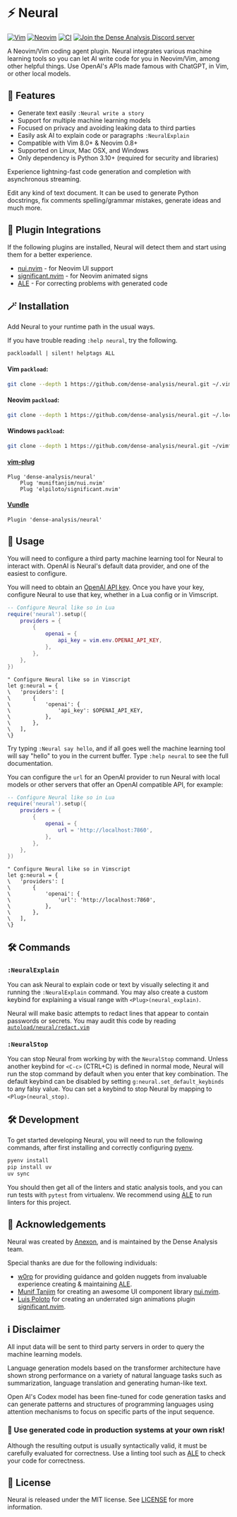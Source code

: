 # ⚡ Neural

[![Vim](https://img.shields.io/badge/VIM-%2311AB00.svg?style=for-the-badge&logo=vim&logoColor=white)](https://www.vim.org/) [![Neovim](https://img.shields.io/badge/NeoVim-%2357A143.svg?&style=for-the-badge&logo=neovim&logoColor=white)](https://neovim.io/) [![CI](https://img.shields.io/github/actions/workflow/status/dense-analysis/neural/main.yml?branch=main&label=CI&logo=github&style=for-the-badge)](https://github.com/dense-analysis/neural/actions?query=event%3Apush+workflow%3ACI+branch%3Amain++) [![Join the Dense Analysis Discord server](https://img.shields.io/badge/chat-Discord-5865F2?style=for-the-badge&logo=appveyor)](https://discord.gg/5zFD6pQxDk)

A Neovim/Vim coding agent plugin. Neural integrates various machine learning
tools so you can let AI write code for you in Neovim/Vim, among other helpful
things. Use OpenAI's APIs made famous with ChatGPT, in Vim, or other local
models.

## 🌟 Features

* Generate text easily `:Neural write a story`
* Support for multiple machine learning models
* Focused on privacy and avoiding leaking data to third parties
* Easily ask AI to explain code or paragraphs `:NeuralExplain`
* Compatible with Vim 8.0+ & Neovim 0.8+
* Supported on Linux, Mac OSX, and Windows
* Only dependency is Python 3.10+ (required for security and libraries)

Experience lightning-fast code generation and completion with asynchronous
streaming.

Edit any kind of text document. It can be used to generate Python docstrings,
fix comments spelling/grammar mistakes, generate ideas and much more.

## 🔌 Plugin Integrations

If the following plugins are installed, Neural will detect them and start using
them for a better experience.

- [nui.nvim](https://github.com/MunifTanjim/nui.nvim) - for Neovim UI support
- [significant.nvim](https://github.com/ElPiloto/significant.nvim) - for Neovim animated signs
- [ALE](https://github.com/dense-analysis/ale) - For correcting problems with
  generated code

## 🪄 Installation

Add Neural to your runtime path in the usual ways.

If you have trouble reading `:help neural`, try the following.

```vim
packloadall | silent! helptags ALL
```

#### Vim `packload`:

```bash
git clone --depth 1 https://github.com/dense-analysis/neural.git ~/.vim/pack/git-plugins/start/neural
```

#### Neovim `packload`:

```bash
git clone --depth 1 https://github.com/dense-analysis/neural.git ~/.local/share/nvim/site/pack/git-plugins/start/neural
```

#### Windows `packload`:

```bash
git clone --depth 1 https://github.com/dense-analysis/neural.git ~/vimfiles/pack/git-plugins/start/neural
```

#### [vim-plug](https://github.com/junegunn/vim-plug)

```vim
Plug 'dense-analysis/neural'
    Plug 'muniftanjim/nui.nvim'
    Plug 'elpiloto/significant.nvim'
```

#### [Vundle](https://github.com/VundleVim/Vundle.vim)

```vim
Plugin 'dense-analysis/neural'
```

## 🚀 Usage

You will need to configure a third party machine learning tool for Neural to
interact with. OpenAI is Neural's default data provider, and one of the easiest
to configure.

You will need to obtain an [OpenAI API key](https://beta.openai.com/signup/).
Once you have your key, configure Neural to use that key, whether in a Lua
config or in Vimscript.

```lua
-- Configure Neural like so in Lua
require('neural').setup({
    providers = {
        {
            openai = {
                api_key = vim.env.OPENAI_API_KEY,
            },
        },
    },
})
```

```vim
" Configure Neural like so in Vimscript
let g:neural = {
\   'providers': [
\       {
\           'openai': {
\               'api_key': $OPENAI_API_KEY,
\           },
\       },
\   ],
\}
```

Try typing `:Neural say hello`, and if all goes well the machine learning
tool will say "hello" to you in the current buffer. Type `:help neural` to
see the full documentation.

You can configure the `url` for an OpenAI provider to run Neural with local
models or other servers that offer an OpenAI compatible API, for example:

```lua
-- Configure Neural like so in Lua
require('neural').setup({
    providers = {
        {
            openai = {
                url = 'http://localhost:7860',
            },
        },
    },
})
```

```vim
" Configure Neural like so in Vimscript
let g:neural = {
\   'providers': [
\       {
\           'openai': {
\               'url': 'http://localhost:7860',
\           },
\       },
\   ],
\}
```

## 🛠️ Commands

### `:NeuralExplain`

You can ask Neural to explain code or text by visually selecting it and running
the `:NeuralExplain` command. You may also create a custom keybind for
explaining a visual range with `<Plug>(neural_explain)`.

Neural will make basic attempts to redact lines that appear to contain passwords
or secrets. You may audit this code by reading
[`autoload/neural/redact.vim`](https://github.com/dense-analysis/neural/blob/main/autoload/neural/redact.vim)

### `:NeuralStop`

You can stop Neural from working by with the `NeuralStop` command. Unless
another keybind for `<C-c>` (CTRL+C) is defined in normal mode, Neural will run
the stop command by default when you enter that key combination. The default
keybind can be disabled by setting `g:neural.set_default_keybinds` to any falsy
value. You can set a keybind to stop Neural by mapping to `<Plug>(neural_stop)`.

## 🛠️ Development

To get started developing Neural, you will need to run the following commands,
after first installing and correctly configuring
[pyenv](https://github.com/pyenv/pyenv).

```sh
pyenv install
pip install uv
uv sync
```

You should then get all of the linters and static analysis tools, and you can
run tests with `pytest` from virtualenv. We recommend using
[ALE](https://github.com/dense-analysis/ale) to run linters for this project.

## 📜 Acknowledgements

Neural was created by [Anexon](https://github.com/Angelchev), and is maintained
by the Dense Analysis team.

Special thanks are due for the following individuals:

- [w0rp](https://github.com/w0rp) for providing guidance and golden nuggets from
  invaluable experience creating & maintaining
  [ALE](https://github.com/dense-analysis/ale).
- [Munif Tanjim](https://github.com/MunifTanjim/) for creating an awesome UI
  component library [nui.nvim](https://github.com/MunifTanjim/nui.nvim).
- [Luis Poloto](https://github.com/ElPiloto) for creating an underrated sign
  animations plugin
  [significant.nvim](https://github.com/ElPiloto/significant.nvim).

## ℹ️ Disclaimer

All input data will be sent to third party servers in order to query the machine
learning models.

Language generation models based on the transformer architecture have shown
strong performance on a variety of natural language tasks such as summarization,
language translation and generating human-like text.

Open AI's Codex model has been fine-tuned for code generation tasks and can
generate patterns and structures of programming languages using attention
mechanisms to focus on specific parts of the input sequence.

### 🚨 Use generated code in production systems at your own risk!

Although the resulting output is usually syntactically valid, it must be
carefully evaluated for correctness. Use a linting tool such as
[ALE](https://github.com/dense-analysis/ale) to check your code for correctness.

## 📙 License

Neural is released under the MIT license. See
[LICENSE](https://github.com/dense-analysis/neural/blob/master/LICENSE.md) for
more information.
